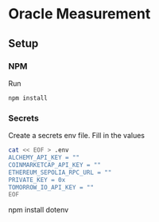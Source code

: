 # Oracle Measurement

## Setup

### NPM
Run

```
npm install
```

### Secrets

Create a secrets env file. Fill in the values

```bash
cat << EOF > .env
ALCHEMY_API_KEY = ""
COINMARKETCAP_API_KEY = ""
ETHEREUM_SEPOLIA_RPC_URL = ""
PRIVATE_KEY = 0x
TOMORROW_IO_API_KEY = ""
EOF
```

npm install dotenv
